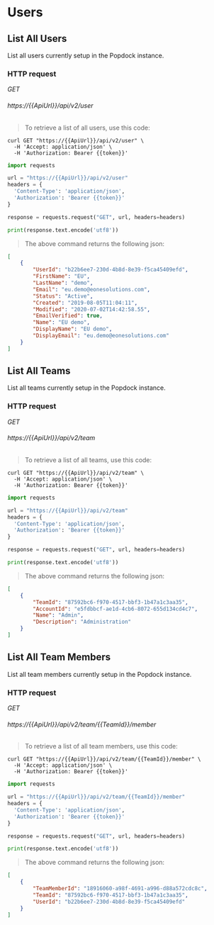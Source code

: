 # Users

## List All Users

List all users currently setup in the Popdock instance.

### HTTP request ###

<div class="api-endpoint">
	<div class="endpoint-data">
		<i class="label label-get">GET</i>
		<h6>https://{{ApiUrl}}/api/v2/user</h6>
	</div>
</div>

> To retrieve a list of all users, use this code:

```shell
curl GET "https://{{ApiUrl}}/api/v2/user" \
  -H 'Accept: application/json' \
  -H 'Authorization: Bearer {{token}}'
```

```python
import requests

url = "https://{{ApiUrl}}/api/v2/user"
headers = {
  'Content-Type': 'application/json',
  'Authorization': 'Bearer {{token}}'
}

response = requests.request("GET", url, headers=headers)

print(response.text.encode('utf8'))
```
> The above command returns the following json:

```json
[
    {
        "UserId": "b22b6ee7-230d-4b8d-8e39-f5ca45409efd",
        "FirstName": "EU",
        "LastName": "demo",
        "Email": "eu.demo@eonesolutions.com",
        "Status": "Active",
        "Created": "2019-08-05T11:04:11",
        "Modified": "2020-07-02T14:42:58.55",
        "EmailVerified": true,
        "Name": "EU demo",
        "DisplayName": "EU demo",
        "DisplayEmail": "eu.demo@eonesolutions.com"
    }
]
```
## List All Teams

List all teams currently setup in the Popdock instance.

### HTTP request ###

<div class="api-endpoint">
	<div class="endpoint-data">
		<i class="label label-get">GET</i>
		<h6>https://{{ApiUrl}}/api/v2/team</h6>
	</div>
</div>

> To retrieve a list of all teams, use this code:

```shell
curl GET "https://{{ApiUrl}}/api/v2/team" \
  -H 'Accept: application/json' \
  -H 'Authorization: Bearer {{token}}'
```

```python
import requests

url = "https://{{ApiUrl}}/api/v2/team"
headers = {
  'Content-Type': 'application/json',
  'Authorization': 'Bearer {{token}}'
}

response = requests.request("GET", url, headers=headers)

print(response.text.encode('utf8'))
```
> The above command returns the following json:

```json
[
    {
        "TeamId": "87592bc6-f970-4517-bbf3-1b47a1c3aa35",
        "AccountId": "e5fdbbcf-ae1d-4cb6-8072-655d134cd4c7",
        "Name": "Admin",
        "Description": "Administration"
    }
]
```
## List All Team Members

List all team members currently setup in the Popdock instance.

### HTTP request ###

<div class="api-endpoint">
	<div class="endpoint-data">
		<i class="label label-get">GET</i>
		<h6>https://{{ApiUrl}}/api/v2/team/{{TeamId}}/member</h6>
	</div>
</div>

> To retrieve a list of all team members, use this code:

```shell
curl GET "https://{{ApiUrl}}/api/v2/team/{{TeamId}}/member" \
  -H 'Accept: application/json' \
  -H 'Authorization: Bearer {{token}}'
```

```python
import requests

url = "https://{{ApiUrl}}/api/v2/team/{{TeamId}}/member"
headers = {
  'Content-Type': 'application/json',
  'Authorization': 'Bearer {{token}}'
}

response = requests.request("GET", url, headers=headers)

print(response.text.encode('utf8'))
```
> The above command returns the following json:

```json
[
    {
        "TeamMemberId": "18916060-a98f-4691-a996-d88a572cdc8c",
        "TeamId": "87592bc6-f970-4517-bbf3-1b47a1c3aa35",
        "UserId": "b22b6ee7-230d-4b8d-8e39-f5ca45409efd"
    }
]
```